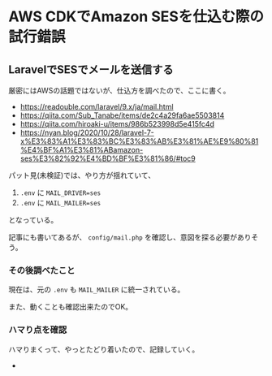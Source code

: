 # AWS CDKでAmazon SESを仕込む際の試行錯誤

## LaravelでSESでメールを送信する

厳密にはAWSの話題ではないが、仕込方を調べたので、ここに書く。

- https://readouble.com/laravel/9.x/ja/mail.html
- https://qiita.com/Sub_Tanabe/items/de2c4a29fa6ae5503814
- https://qiita.com/hiroaki-u/items/986b523998d5e415fc4d
- https://nyan.blog/2020/10/28/laravel-7-x%E3%83%A1%E3%83%BC%E3%83%AB%E3%81%AE%E9%80%81%E4%BF%A1%E3%81%ABamazon-ses%E3%82%92%E4%BD%BF%E3%81%86/#toc9

パット見(未検証)では、やり方が揺れていて、

1. `.env` に `MAIL_DRIVER=ses`
2. `.env` に `MAIL_MAILER=ses`

となっている。

記事にも書いてあるが、 `config/mail.php` を確認し、意図を探る必要がありそう。

### その後調べたこと

現在は、元の `.env` も `MAIL_MAILER` に統一されている。

また、動くことも確認出来たのでOK。

### ハマり点を確認

ハマりまくって、やっとたどり着いたので、記録していく。

- 
